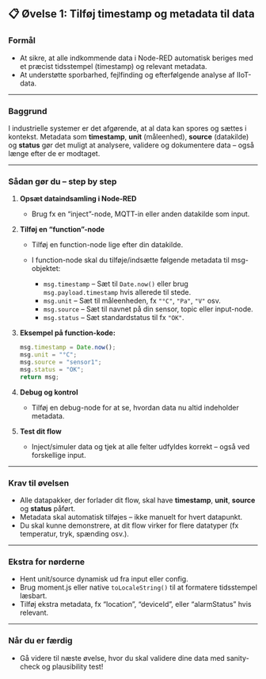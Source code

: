## 📋 Øvelse 1: Tilføj timestamp og metadata til data

### **Formål**

* At sikre, at alle indkommende data i Node-RED automatisk beriges med et præcist tidsstempel (timestamp) og relevant metadata.
* At understøtte sporbarhed, fejlfinding og efterfølgende analyse af IIoT-data.

---

### **Baggrund**

I industrielle systemer er det afgørende, at al data kan spores og sættes i kontekst. Metadata som **timestamp**, **unit** (måleenhed), **source** (datakilde) og **status** gør det muligt at analysere, validere og dokumentere data – også længe efter de er modtaget.

---

### **Sådan gør du – step by step**

1. **Opsæt dataindsamling i Node-RED**

   * Brug fx en “inject”-node, MQTT-in eller anden datakilde som input.

2. **Tilføj en “function”-node**

   * Tilføj en function-node lige efter din datakilde.
   * I function-node skal du tilføje/indsætte følgende metadata til msg-objektet:

     * `msg.timestamp` – Sæt til `Date.now()` eller brug `msg.payload.timestamp` hvis allerede til stede.
     * `msg.unit` – Sæt til måleenheden, fx `"°C"`, `"Pa"`, `"V"` osv.
     * `msg.source` – Sæt til navnet på din sensor, topic eller input-node.
     * `msg.status` – Sæt standardstatus til fx `"OK"`.

3. **Eksempel på function-kode:**

   ```javascript
   msg.timestamp = Date.now();
   msg.unit = "°C";
   msg.source = "sensor1";
   msg.status = "OK";
   return msg;
   ```

4. **Debug og kontrol**

   * Tilføj en debug-node for at se, hvordan data nu altid indeholder metadata.

5. **Test dit flow**

   * Inject/simuler data og tjek at alle felter udfyldes korrekt – også ved forskellige input.

---

### **Krav til øvelsen**

* Alle datapakker, der forlader dit flow, skal have **timestamp**, **unit**, **source** og **status** påført.
* Metadata skal automatisk tilføjes – ikke manuelt for hvert datapunkt.
* Du skal kunne demonstrere, at dit flow virker for flere datatyper (fx temperatur, tryk, spænding osv.).

---

### **Ekstra for nørderne**

* Hent unit/source dynamisk ud fra input eller config.
* Brug moment.js eller native `toLocaleString()` til at formatere tidsstempel læsbart.
* Tilføj ekstra metadata, fx “location”, “deviceId”, eller “alarmStatus” hvis relevant.

---

### **Når du er færdig**

* Gå videre til næste øvelse, hvor du skal validere dine data med sanity-check og plausibility test!
